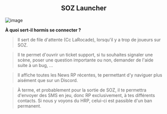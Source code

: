 <h2 align="center">
SOZ Launcher
</h2>

![image](https://user-images.githubusercontent.com/104008465/164180040-cca5da03-de50-436b-aca7-990928f6c3f5.png)

__À quoi sert-il hormis se connecter ?__

> Il sert de file d'attente (Cc LaRocade), lorsqu'il y a trop de joueurs sur SOZ.

> Il te permet d'ouvrir un ticket support, si tu souhaites signaler une scène, poser une question importante ou non, demander de l'aide suite à un bug, ...

> Il affiche toutes les News RP récentes, te permettant d'y naviguer plus aisément que sur un Discord.

> À terme, et probablement pour la sortie de SOZ, il te permettra d'envoyer des SMS en jeu, donc RP exclusivement, à tes différents contacts. Si nous y voyons du HRP, celui-ci est passible d'un ban permanent.
